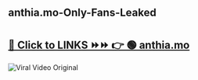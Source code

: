 
 ## anthia.mo-Only-Fans-Leaked

# <h2><a href="https://clipsfans.com/anthia.mo&ref=git">🔗 Click to LINKS ⏩⏩ 👉 🟢 anthia.mo </a></h2>

<a href="https://clipsfans.com/anthia.mo&ref=git" rel="nofollow" data-target="animated-image.originalLink"><img src="https://i.ibb.co.com/xMMVF88/686577567.gif" alt="Viral Video Original" style="max-width: 100%; display: inline-block;" data-target="animated-image.originalImage"></a>
